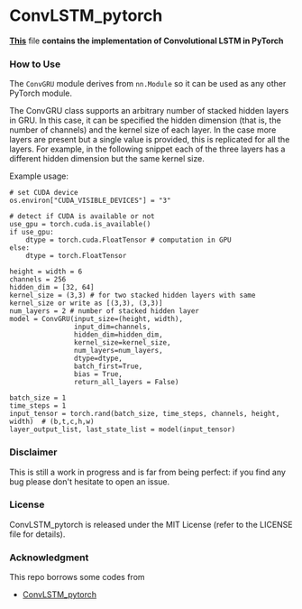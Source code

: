 # ConvLSTM_pytorch
**[This](https://github.com/happyjin/ConvGRU-pytorch/blob/master/convGRU.py)** file **contains 
the implementation of Convolutional LSTM in PyTorch**

### How to Use
The `ConvGRU` module derives from `nn.Module` so it can be used as any other PyTorch module.

The ConvGRU class supports an arbitrary number of stacked hidden layers in GRU. In this case, it can be specified 
the hidden dimension (that is, the number of channels) and the kernel size of each layer. In the case more layers 
are present but a single value is provided, this is replicated for all the layers. For example, in the following 
snippet each of the three layers has a different hidden dimension but the same kernel size.

Example usage:
```
# set CUDA device
os.environ["CUDA_VISIBLE_DEVICES"] = "3"

# detect if CUDA is available or not
use_gpu = torch.cuda.is_available()
if use_gpu:
    dtype = torch.cuda.FloatTensor # computation in GPU
else:
    dtype = torch.FloatTensor

height = width = 6
channels = 256
hidden_dim = [32, 64]
kernel_size = (3,3) # for two stacked hidden layers with same kernel_size or write as [(3,3), (3,3)]
num_layers = 2 # number of stacked hidden layer
model = ConvGRU(input_size=(height, width),
                input_dim=channels,
                hidden_dim=hidden_dim,
                kernel_size=kernel_size,
                num_layers=num_layers,
                dtype=dtype,
                batch_first=True,
                bias = True,
                return_all_layers = False)

batch_size = 1
time_steps = 1
input_tensor = torch.rand(batch_size, time_steps, channels, height, width)  # (b,t,c,h,w)
layer_output_list, last_state_list = model(input_tensor)
```



### Disclaimer

This is still a work in progress and is far from being perfect: if you find any bug please don't hesitate to open an issue.

### License
ConvLSTM_pytorch is released under the MIT License (refer to the LICENSE file for details).

### Acknowledgment
This repo borrows some codes from 
- [ConvLSTM_pytorch](https://github.com/ndrplz/ConvLSTM_pytorch)

